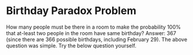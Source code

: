 # Birthday Paradox Problem

How many people must be there in a room to make the probability 100% that at-least two people in the room have same birthday?
Answer: 367 (since there are 366 possible birthdays, including February 29).
The above question was simple. Try the below question yourself.
